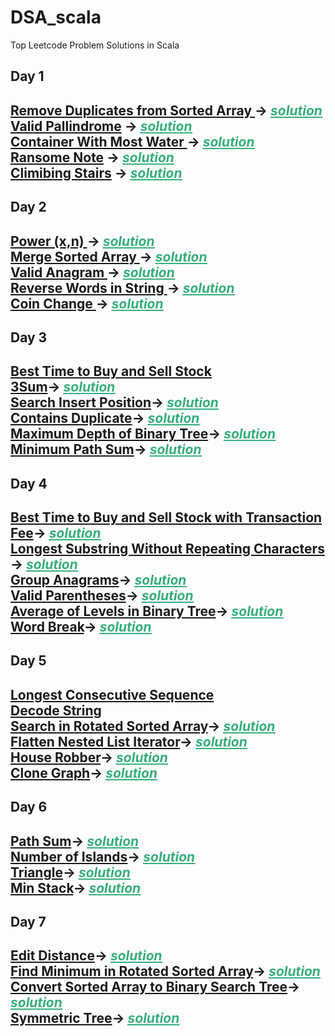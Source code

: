 # DSA_scala
Top Leetcode Problem Solutions in Scala

<h2> Day 1 <h2>

<a href="https://leetcode.com/problems/remove-duplicates-from-sorted-array/description/?envType=study-plan-v2&envId=top-interview-150"> Remove Duplicates from Sorted Array  </a>
-> <u><i><a href="https://github.com/mohdayankhan999/DSA_scala/blob/main/remove_duplicate_from_sorted_array_26.scala" style="color:#36AE7C">solution</a></i></u>
<br>
<a href="https://leetcode.com/problems/valid-palindrome/description/?envType=study-plan-v2&envId=top-interview-150">Valid Pallindrome</a>
-> <u><i><a href="https://github.com/mohdayankhan999/DSA_scala/blob/main/valid_palindrome_215.scala" style="color:#36AE7C">solution</a></i></u>
<br>
<a href="https://leetcode.com/problems/container-with-most-water/description/?envType=study-plan-v2&envId=top-interview-150"> Container With Most Water </a>
-> <u><i><a href="https://github.com/mohdayankhan999/DSA_scala/blob/main/contain_with_most_water_11.scala" style="color:#36AE7C">solution</a></i></u>
<br>
<a href="https://leetcode.com/problems/ransom-note/description/?envType=study-plan-v2&envId=top-interview-150">Ransome Note</a>
-> <u><i><a href="https://github.com/mohdayankhan999/DSA_scala/blob/main/ransom_note_383.scala" style="color:#36AE7C">solution</a></i></u>
<br>
<a href="https://leetcode.com/problems/climbing-stairs/?envType=study-plan-v2&envId=top-interview-150">Climibing Stairs</a>
-> <u><i><a href="https://github.com/mohdayankhan999/DSA_scala/blob/main/climbing_stairs_70.scala" style="color:#36AE7C">solution</a></i></u>
<br>


<h2> Day 2 <h2>
  <a href="https://leetcode.com/problems/powx-n/description/?envType=study-plan-v2&envId=top-interview-150">Power (x,n)  </a>
-> <u><i><a href="https://github.com/mohdayankhan999/DSA_scala/blob/main/powerx_n_50.scala" style="color:#36AE7C">solution</a></i></u>
	<br>
  <a href="https://leetcode.com/problems/merge-sorted-array/description/?envType=study-plan-v2&envId=top-interview-150"> Merge Sorted Array </a>-> <u><i><a href="https://github.com/mohdayankhan999/DSA_scala/blob/main/merge_sorted_array_88.scala" style="color:#36AE7C">solution</a></i></u>
	<br>
  <a href="https://leetcode.com/problems/valid-anagram/description/?envType=study-plan-v2&envId=top-interview-150"> Valid Anagram  </a>-> <u><i><a href="https://github.com/mohdayankhan999/DSA_scala/blob/main/valid_anagram_242.scala" style="color:#36AE7C">solution</a></i></u>
	<br>
  <a href="https://leetcode.com/problems/reverse-words-in-a-string/?envType=study-plan-v2&envId=top-interview-150">Reverse Words in String </a>-> <u><i><a href="/" style="color:#36AE7C">solution</a></i></u>
	<br>
  <a href="https://leetcode.com/problems/coin-change/?envType=study-plan-v2&envId=top-interview-150">Coin Change </a>-> <u><i><a href="/" style="color:#36AE7C">solution</a></i></u>
	<br>
  
<h2> Day 3 <h2>
<a href="https://leetcode.com/problems/best-time-to-buy-and-sell-stock/description/?envType=study-plan-v2&envId=top-interview-150">Best Time to Buy and Sell Stock </a><br>
  <a href="https://leetcode.com/problems/3sum/description/?envType=study-plan-v2&envId=top-interview-150">3Sum</a>-> <u><i><a href="/" style="color:#36AE7C">solution</a></i></u>
	<br>
<a href="https://leetcode.com/problems/search-insert-position/description/?envType=study-plan-v2&envId=top-interview-150">Search Insert Position</a>-> <u><i><a href="/" style="color:#36AE7C">solution</a></i></u>
	<br>
  <a href="https://leetcode.com/problems/contains-duplicate-ii/description/?envType=study-plan-v2&envId=top-interview-150">Contains Duplicate</a>-> <u><i><a href="/" style="color:#36AE7C">solution</a></i></u>
	<br>
  <a href="https://leetcode.com/problems/maximum-depth-of-binary-tree/?envType=study-plan-v2&envId=top-interview-150">Maximum Depth of Binary Tree</a>-> <u><i><a href="/" style="color:#36AE7C">solution</a></i></u>
	<br>
    <a href="https://leetcode.com/problems/minimum-path-sum/description/?envType=study-plan-v2&envId=top-interview-150">Minimum Path Sum</a>-> <u><i><a href="/" style="color:#36AE7C">solution</a></i></u>
	<br>

  
<h2> Day 4 <h2>
   <a href="https://leetcode.com/problems/best-time-to-buy-and-sell-stock-with-transaction-fee/description/">Best Time to Buy and Sell Stock with Transaction Fee</a>-> <u><i><a href="/" style="color:#36AE7C">solution</a></i></u>
	<br>
   <a href="https://leetcode.com/problems/longest-substring-without-repeating-characters/description/?envType=study-plan-v2&envId=top-interview-150">Longest Substring Without Repeating Characters</a>
	-> <u><i><a href="/" style="color:#36AE7C">solution</a></i></u>
	<br>
   <a href="https://leetcode.com/problems/group-anagrams/description/?envType=study-plan-v2&envId=top-interview-150">Group Anagrams</a>-> <u><i><a href="/" style="color:#36AE7C">solution</a></i></u>
	<br>
   <a href="https://leetcode.com/problems/valid-parentheses/description/?envType=study-plan-v2&envId=top-interview-150">Valid Parentheses</a>-> <u><i><a href="/" style="color:#36AE7C">solution</a></i></u>
	<br>
   <a href="https://leetcode.com/problems/average-of-levels-in-binary-tree/description/?envType=study-plan-v2&envId=top-interview-150">Average of Levels in Binary Tree</a>-> <u><i><a href="/" style="color:#36AE7C">solution</a></i></u>
	<br>
   <a href="https://leetcode.com/problems/word-break/description/?envType=study-plan-v2&envId=top-interview-150">Word Break</a>-> <u><i><a href="/" style="color:#36AE7C">solution</a></i></u>
	<br>
  
<h2> Day 5 <h2>
   <a href="https://leetcode.com/problems/longest-consecutive-sequence/?envType=study-plan-v2&envId=top-interview-150">Longest Consecutive Sequence</a><br>
   <a href="https://leetcode.com/problems/decode-string/description/">Decode String</a><br>
	 <a href="https://leetcode.com/problems/search-in-rotated-sorted-array/description/">Search in Rotated Sorted Array</a>-> <u><i><a href="/" style="color:#36AE7C">solution</a></i></u>
	<br>
   <a href="https://leetcode.com/problems/flatten-nested-list-iterator/description/">Flatten Nested List Iterator</a>-> <u><i><a href="/" style="color:#36AE7C">solution</a></i></u>
	<br>
  <a href="https://leetcode.com/problems/house-robber/description/?envType=study-plan-v2&envId=top-interview-150">House Robber</a>-> <u><i><a href="/" style="color:#36AE7C">solution</a></i></u>
	<br>
    <a href="https://leetcode.com/problems/clone-graph/?envType=study-plan-v2&envId=top-interview-150">Clone Graph</a>-> <u><i><a href="/" style="color:#36AE7C">solution</a></i></u>
	<br>

<h2>Day 6<h2>
<a href="https://leetcode.com/problems/path-sum/description/?envType=study-plan-v2&envId=top-interview-150">Path Sum</a>-> <u><i><a href="/" style="color:#36AE7C">solution</a></i></u>
	<br>
<a href="https://leetcode.com/problems/number-of-islands/description/?envType=study-plan-v2&envId=top-interview-150">Number of Islands</a>-> <u><i><a href="/" style="color:#36AE7C">solution</a></i></u>
	<br>
<a href="https://leetcode.com/problems/triangle/description/?envType=study-plan-v2&envId=top-interview-150">Triangle</a>-> <u><i><a href="/" style="color:#36AE7C">solution</a></i></u>
	<br>
<a href="https://leetcode.com/problems/min-stack/description/?envType=study-plan-v2&envId=top-interview-150">Min Stack</a>-> <u><i><a href="/" style="color:#36AE7C">solution</a></i></u>
	<br>

<h2>Day 7<h2>
<a href="https://leetcode.com/problems/edit-distance/description/?envType=study-plan-v2&envId=top-interview-150">Edit Distance</a>-> <u><i><a href="/" style="color:#36AE7C">solution</a></i></u>
	<br>
<a href="https://leetcode.com/problems/find-minimum-in-rotated-sorted-array/description/?envType=study-plan-v2&envId=top-interview-150">Find Minimum in Rotated Sorted Array</a>-> <u><i><a href="/" style="color:#36AE7C">solution</a></i></u>
	<br>
<a href="https://leetcode.com/problems/convert-sorted-array-to-binary-search-tree/description/?envType=study-plan-v2&envId=top-interview-150">Convert Sorted Array to Binary Search Tree</a>-> <u><i><a href="/" style="color:#36AE7C">solution</a></i></u>
	<br>
<a href="https://leetcode.com/problems/symmetric-tree/?envType=study-plan-v2&envId=top-interview-150">Symmetric Tree</a>-> <u><i><a href="/" style="color:#36AE7C">solution</a></i></u>
	<br>



	
